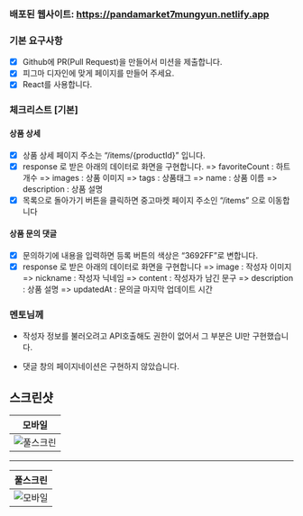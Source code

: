 ### 배포된 웹사이트: https://pandamarket7mungyun.netlify.app

### 기본 요구사항

- [x] Github에 PR(Pull Request)을 만들어서 미션을 제출합니다.
- [x] 피그마 디자인에 맞게 페이지를 만들어 주세요.
- [x] React를 사용합니다.

### 체크리스트 [기본]

#### 상품 상세

- [x] 상품 상세 페이지 주소는 “/items/{productId}” 입니다.
- [x] response 로 받은 아래의 데이터로 화면을 구현합니다.
      => favoriteCount : 하트 개수
      => images : 상품 이미지
      => tags : 상품태그
      => name : 상품 이름
      => description : 상품 설명
- [x] 목록으로 돌아가기 버튼을 클릭하면 중고마켓 페이지 주소인 “/items” 으로 이동합니다

#### 상품 문의 댓글

- [x] 문의하기에 내용을 입력하면 등록 버튼의 색상은 “3692FF”로 변합니다.
- [x] response 로 받은 아래의 데이터로 화면을 구현합니다
      => image : 작성자 이미지
      => nickname : 작성자 닉네임
      => content : 작성자가 남긴 문구
      => description : 상품 설명
      => updatedAt : 문의글 마지막 업데이트 시간

### 멘토님께

- 작성자 정보를 불러오려고 API호출해도 권한이 없어서 그 부분은 UI만 구현했습니다.

- 댓글 창의 페이지네이션은 구현하지 않았습니다.

## 스크린샷

|                                           모바일                                           |
| :------------------------------------------------------------------------------------------: |
| ![풀스크린](https://github.com/user-attachments/assets/7550fc04-60f8-40fb-b9ff-446f6eeb9d1d) |

<hr>

|                                           풀스크린                                           |
| :----------------------------------------------------------------------------------------: |
| ![모바일](https://github.com/user-attachments/assets/21ddab46-c8fe-4be6-ba87-f2b58838b71f) |

